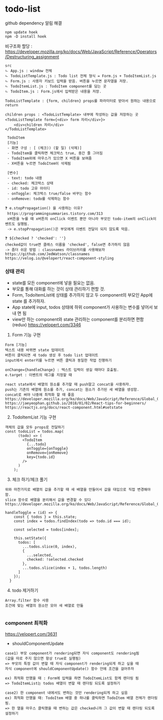 # todo-list

github dependency 알림 해결

```
npm update hoek
npm -D install hoek
```

비구조화 할당 :
https://developer.mozilla.org/ko/docs/Web/JavaScript/Reference/Operators/Destructuring_assignment

```
src
ㄴ App.js : window 전체
ㄴ TodoListTemplate.js : Todo list 전체 형식 = Form.js + TodoItemList.js
ㄴ Form.js : 사용자 키보드 입력을 받음. 버튼을 누르면 문자열을 저장.
ㄴ TodoItemList.js : TodoItem component를 담는 곳
ㄴ TodoItem.js : Form.js에서 입력받은 내용을 저장.

```

```
TodoListTemplate : {form, children} props를 파라미터로 받아서 원하는 내용으로 return

children props : <TodoListTemplate> 내부에 작성하는 값을 저장하는 곳
<TodoListTemplate form={<div> form 자리</div>}>
    <div>children 자리</div>
</TodoListTemplate>
```

```
 TodoItem
 [기능]
 - 화면 구성 : [ (체크)) (할 일) (삭제)]
 - TodoItem을 클릭하면 체크박스 true, 중간 줄 그어짐
 - TodoItem위에 마우스가 있으면 X 버튼을 보여줌
 - X버튼을 누르면 TodoItem이 삭제됨

 [변수]
 - text: todo 내용
 - checked: 체크박스 상태
 - id: todo 고유 아이디
 - onToggle: 체크박스 true/false 바꾸는 함수
 - onRemove: todo를 삭제하는 함수

❓ e.stopPropagation() 을 사용하는 이유?
 https://programmingsummaries.tistory.com/313
 x버튼을 누를 때 x버튼의 onClick 이벤트 뿐만 아니라 부모인 todo-item의 onClick이벤트도 실행됨.
 -> e.stopPropagation()은 부모에게 이벤트 전달이 되지 않도록 막음.

❓ ${checked ? 'checked': ''}
checked값이 true면 클래스 이름을 'checked', false면 추가하지 않음
-> 좀더 쉬운 방법 : classnames 라이브러리를 사용해보자
https://github.com/JedWatson/classnames
https://velog.io/@velopert/react-component-styling

```

### 상태 관리

-   state를 모든 component에 넣을 필요는 없음.
-   부모를 통해 대화를 하는 것이 상태 관리하기 편할 것.
-   Form, TodoItemList에 상태를 추가하지 않고 두 component의 부모인 App에 state
    를 추가하자.
-   App state에 input, todos 상태에 하위 component가 사용하는 변수를 넣어서 보내
    면 됨
-   view만 하는 component와 state 관리하는 component를 분리하면 편함(redux)
    https://velopert.com/3346

1. Form 기능 구현

```
Form [기능]
텍스트 내용 바뀌면 state 업데이트
버튼이 클릭되면 새 todo 생성 후 todo list 업데이트
input에서 enter키를 누르면 버튼 클릭과 동일한 작업 진행하기

onChange={handleChange} : 텍스트 입력이 생길 때마다 호출됨.
e.target : 이벤트의 태그를 지정할 때

react state에서 배열의 원소를 추가할 때 push말고 concat을 사용하자.
push는 기존의 배열에 원소를 추가, concat는 원소가 추가된 새 배열을 생성함.
concat로 써야 나중에 최적화 할 때 좋음
https://developer.mozilla.org/ko/docs/Web/JavaScript/Reference/Global_Objects/Array/concat
https://jaeyeophan.github.io/2018/01/02/React-tips-for-beginners/
https://reactjs.org/docs/react-component.html#setstate
```

2. TodoItemList 기능 구현

```
객체의 값을 모두 props로 전달하기
const todoList = todos.map(
      (todo) => (
        <TodoItem
          {...todo}
          onToggle={onToggle}
          onRemove={onRemove}
          key={todo.id}
        />
      )
    );

```

3. 체크 하기/체크 풀기

```
위와 마찬가지로 배열의 값을 추가할 때 새 배열을 만들어서 값을 대입으로 직접 변경해야 함.
slice 함수로 배열을 분리해서 값을 변경할 수 있다
https://developer.mozilla.org/ko/docs/Web/JavaScript/Reference/Global_Objects/Array/slice

handleToggle = (id) => {
    const { todos } = this.state;
    const index = todos.findIndex(todo => todo.id === id);

    const selected = todos[index];

    this.setState({
      todos: [
        ...todos.slice(0, index),
        {
          ...selected,
          checked: !selected.checked
        },
        ...todos.slice(index + 1, todos.length)
      ]
    });
  }

```

4. todo 제거하기

```
Array.filter 함수 사용
조건에 맞는 배열의 원소만 모아 새 배열로 만듦


```

### component 최적화

https://velopert.com/3631

-   shouldComponentUpdate

```
case1) 부모 component가 rendering되면 자식 component도 rendering됨
(값을 따로 주지 않으면 항상 true로 실행됨)
=> 부모의 특정 값이 변할 때 자식 component가 rendering되게 하고 싶을 때
자식 component에 shouldComponentUpdate() 함수 안에 조건을 걸어주자

ex) 최적화 안했을 때 : Form에 입력을 하면 TodoItemList도 함께 렌더링 됨
=> TodoItemList는 todos 배열이 변할 때 렌더링 되도록 설정하기

case2) 한 component 내에서도 변하는 것만 rendering되게 하고 싶음
ex) 최적화 안했을 때: TodoItem 배열 중 하나를 클릭하면 TodoItem 배열 전체가 렌더링 됨.
=> 한 열을 마우스 클릭했을 때 변하는 값은 checked니까 그 값이 변할 때 렌더링 되도록 설정하기

```
